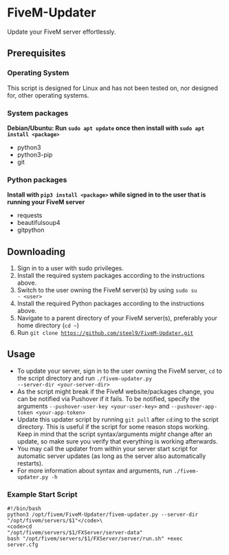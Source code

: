# FiveM-Updater
Update your FiveM server effortlessly.

## Prerequisites
### Operating System
This script is designed for Linux and has not been tested on, nor designed for, other operating systems.

### System packages
**Debian/Ubuntu: Run <code>sudo apt update</code> once then install with <code>sudo apt install \<package\></code>**
- python3
- python3-pip
- git

### Python packages
**Install with <code>pip3 install \<package\></code> while signed in to the user that is running your FiveM server**
- requests
- beautifulsoup4
- gitpython

## Downloading
1. Sign in to a user with sudo privileges.
2. Install the required system packages according to the instructions above.
3. Switch to the user owning the FiveM server(s) by using <code>sudo su - \<user\></code>
4. Install the required Python packages according to the instructions above.
5. Navigate to a parent directory of your FiveM server(s), preferably your home directory (<code>cd ~</code>)
6. Run <code>git clone https://github.com/steel9/FiveM-Updater.git</code>

## Usage
- To update your server, sign in to the user owning the FiveM server, <code>cd</code> to the script directory and run <code>./fivem-updater.py --server-dir \<your-server-dir\></code>
- As the script might break if the FiveM website/packages change, you can be notified via Pushover if it fails. To be notified, specify the arguments <code>--pushover-user-key \<your-user-key\></code> and <code>--pushover-app-token \<your-app-token\></code>
- Update this updater script by running <code>git pull</code> after <code>cd</code>:ing to the script directory. This is useful if the script for some reason stops working. Keep in mind that the script syntax/arguments _might_ change after an update, so make sure you verify that everything is working afterwards.
- You may call the updater from within your server start script for automatic server updates (as long as the server also automatically restarts).
- For more information about syntax and arguments, run <code>./fivem-updater.py -h</code>

### Example Start Script
<code>#!/bin/bash</code>\
<code>python3 /opt/fivem/FiveM-Updater/fivem-updater.py --server-dir "/opt/fivem/servers/$1"</code>\
<code>cd "/opt/fivem/servers/$1/FXServer/server-data"</code>\
<code>bash "/opt/fivem/servers/$1/FXServer/server/run.sh" +exec server.cfg</code>
